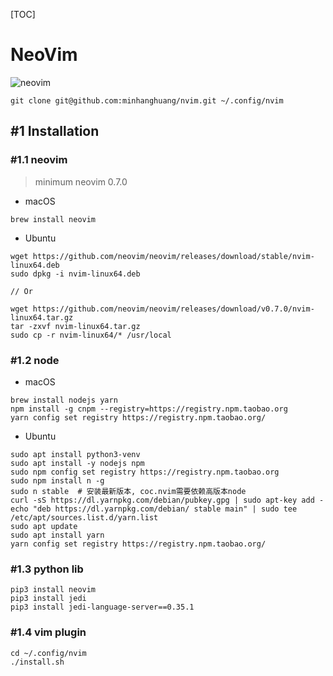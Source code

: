 [TOC]

# NeoVim

![neovim](./data/cpp-debug.gif)

```shell
git clone git@github.com:minhanghuang/nvim.git ~/.config/nvim
```

## #1 Installation 

### #1.1 neovim

> minimum neovim 0.7.0

- macOS

```shell
brew install neovim 
```

- Ubuntu 

```
wget https://github.com/neovim/neovim/releases/download/stable/nvim-linux64.deb
sudo dpkg -i nvim-linux64.deb

// Or 

wget https://github.com/neovim/neovim/releases/download/v0.7.0/nvim-linux64.tar.gz
tar -zxvf nvim-linux64.tar.gz
sudo cp -r nvim-linux64/* /usr/local
```

### #1.2 node 

- macOS

```shell
brew install nodejs yarn
npm install -g cnpm --registry=https://registry.npm.taobao.org
yarn config set registry https://registry.npm.taobao.org/
```

- Ubuntu

```shell
sudo apt install python3-venv
sudo apt install -y nodejs npm  
sudo npm config set registry https://registry.npm.taobao.org
sudo npm install n -g
sudo n stable  # 安装最新版本, coc.nvim需要依赖高版本node
curl -sS https://dl.yarnpkg.com/debian/pubkey.gpg | sudo apt-key add -
echo "deb https://dl.yarnpkg.com/debian/ stable main" | sudo tee /etc/apt/sources.list.d/yarn.list
sudo apt update
sudo apt install yarn
yarn config set registry https://registry.npm.taobao.org/
```

### #1.3 python lib

```shell
pip3 install neovim 
pip3 install jedi
pip3 install jedi-language-server==0.35.1
```

### #1.4 vim plugin

```shell
cd ~/.config/nvim
./install.sh
```

